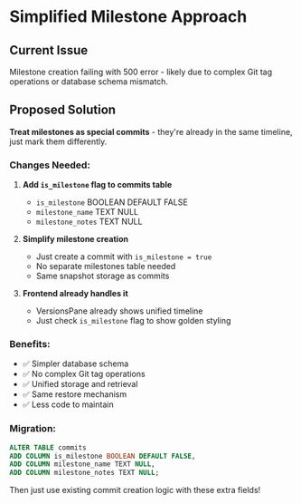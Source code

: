 # Simplified Milestone Approach

## Current Issue

Milestone creation failing with 500 error - likely due to complex Git tag operations or database schema mismatch.

## Proposed Solution

**Treat milestones as special commits** - they're already in the same timeline, just mark them differently.

### Changes Needed:

1. **Add `is_milestone` flag to commits table**
   - `is_milestone` BOOLEAN DEFAULT FALSE
   - `milestone_name` TEXT NULL
   - `milestone_notes` TEXT NULL

2. **Simplify milestone creation**
   - Just create a commit with `is_milestone = true`
   - No separate milestones table needed
   - Same snapshot storage as commits

3. **Frontend already handles it**
   - VersionsPane already shows unified timeline
   - Just check `is_milestone` flag to show golden styling

### Benefits:

- ✅ Simpler database schema
- ✅ No complex Git tag operations
- ✅ Unified storage and retrieval
- ✅ Same restore mechanism
- ✅ Less code to maintain

### Migration:

```sql
ALTER TABLE commits
ADD COLUMN is_milestone BOOLEAN DEFAULT FALSE,
ADD COLUMN milestone_name TEXT NULL,
ADD COLUMN milestone_notes TEXT NULL;
```

Then just use existing commit creation logic with these extra fields!
